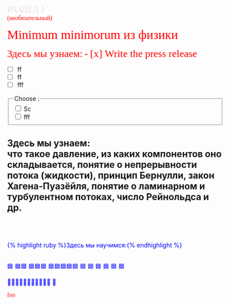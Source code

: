 <span style="font-family: 'trebuchet ms'; font-size: 1.5em; color: #eddfdd;">РАЗДЕЛ I</span> <br/> 
<span style="font-family: 'trebuchet ms'; font-size: 1em; color: red;">(необязательный)</span>
 
<span style="font-family: 'Tahoma'; font-size: 2.1em; color: red;">Minimum minimorum из физики </span> <br/>


<span style="font-family: 'trebuchet ms'; font-size: 1.7em; color: red;">Здесь мы узнаем:</span>
<span style="font-family: 'trebuchet ms'; font-size: 1.7em; color: red;">- [x] Write the press release
- [ ] ff
- [ ] ff
- [ ] fff</span>

<fieldset>
  <legend>Choose :</legend>

  <div>
    <input type="checkbox" id="sc" name="sc"/>
    <label for="sc">Sc</label>
  </div>

  <div>
    <input type="checkbox" id="fff" name="fff" />
    <label for="fff">fff</label>
  </div>
</fieldset>


## Здесь мы узнаем: <br/> что такое давление, из каких компонентов оно складывается, понятие о непрерывности потока (жидкости), принцип Бернулли, закон Хагена-Пуазёйля, понятие о ламинарном и турбулентном потоках, число Рейнольдса и др.
 <br/> 
 <br/> 
 
 {% highlight ruby %}Здесь мы научимся:{% endhighlight %} 
 <br/> 
 <br/> 
 
🟦
🟦🟦
🟦🟦🟦
🟦🟦🟦🟦🟦 🟦  🟦   🟦    🟦     🟦      🟦

🔵🔵🔵🔵🔵🔵🔵🔵🔵🔵🔵
📘

 <style>p { color: blue; }</style>

 <span style="font-family: 'COMIC SANS MS'; font-size: 5hv; color: red;">foo</span>
